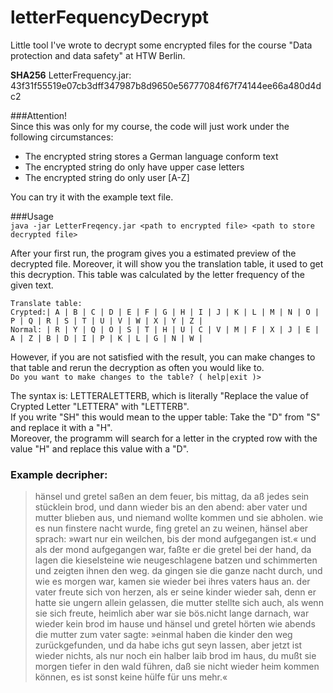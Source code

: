 # letterFequencyDecrypt
Little tool I've wrote to decrypt some encrypted files for the course "Data protection and data safety" at HTW Berlin.  

**SHA256** LetterFrequency.jar: 43f31f55519e07cb3dff347987b8d9650e56777084f67f74144ee66a480d4dc2

###Attention!  
Since this was only for my course, the code will just work under the following circumstances:  
* The encrypted string stores a German language conform text
* The encrypted string do only have upper case letters
* The encrypted string do only user [A-Z]  
  
You can try it with the example text file.
  
###Usage  
`java -jar LetterFreqency.jar <path to encrypted file> <path to store decrypted file>`

After your first run, the program gives you a estimated preview of the decrypted file. Moreover, it will show you the translation table, it used to get this decryption. This table was calculated by the letter frequency of the given text.    

`Translate table:`     
`Crypted:| A | B | C | D | E | F | G | H | I | J | K | L | M | N | O | P | Q | R | S | T | U | V | W | X | Y | Z |`    
`Normal: | R | Y | Q | O | S | T | H | U | C | V | M | F | X | J | E | A | Z | B | D | I | P | K | L | G | N | W |`  
  
However, if you are not satisfied with the result, you can make changes to that table and rerun the decryption as often you would like to.  
`Do you want to make changes to the table? ( help|exit )>`   

The syntax is: LETTERALETTERB<enter-key>, which is literally "Replace the value of Crypted Letter "LETTERA" with "LETTERB".   
If you write "SH" this would mean to the upper table: Take the "D" from "S" and replace it with a "H".  
Moreover, the programm will search for a letter in the crypted row with the value "H" and replace this value with a "D".
  
  
### Example decripher: 
>hänsel und gretel saßen an dem feuer, bis mittag, da aß jedes sein stücklein brod, und dann wieder bis an den abend: aber vater und mutter blieben aus, und niemand wollte kommen und sie abholen. wie es nun finstere nacht wurde, fing gretel an zu weinen, hänsel aber sprach: »wart nur ein weilchen, bis der mond aufgegangen ist.« und als der mond aufgegangen war, faßte er die gretel bei der hand, da lagen die kieselsteine wie neugeschlagene batzen und schimmerten und zeigten ihnen den weg. da gingen sie die ganze nacht durch, und wie es morgen war, kamen sie wieder bei ihres vaters haus an. der vater freute sich von herzen, als er seine kinder wieder sah, denn er hatte sie ungern allein gelassen, die mutter stellte sich auch, als wenn sie sich freute, heimlich aber war sie bös.nicht lange darnach, war wieder kein brod im hause und hänsel und gretel hörten wie abends die mutter zum vater sagte: »einmal haben die kinder den weg zurückgefunden, und da habe ichs gut seyn lassen, aber jetzt ist wieder nichts, als nur noch ein halber laib brod im haus, du mußt sie morgen tiefer in den wald führen, daß sie nicht wieder heim kommen können, es ist sonst keine hülfe für uns mehr.«





